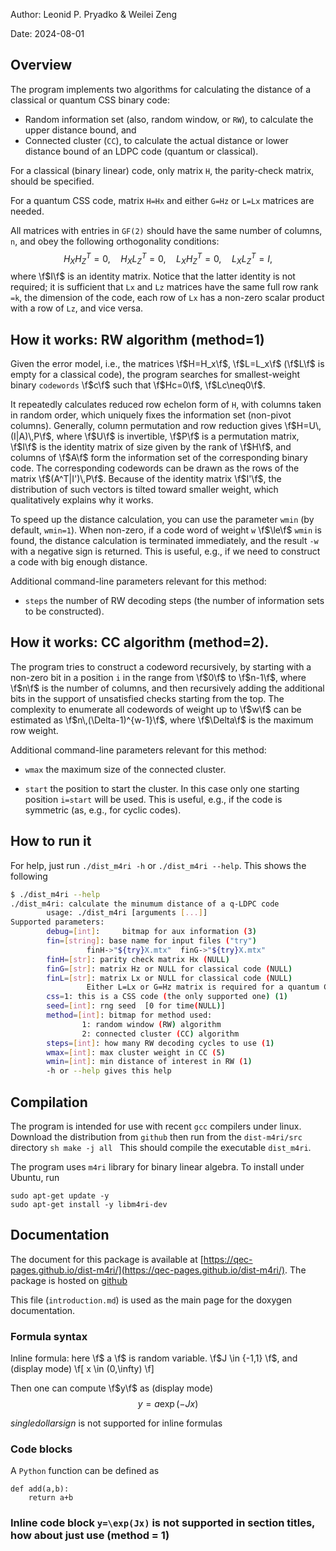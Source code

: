 Author: Leonid P. Pryadko & Weilei Zeng

Date: 2024-08-01

## Overview

The program implements two algorithms for calculating the distance of
a classical or quantum CSS binary code:

- Random information set (also, random window, or `RW`), to calculate
  the upper distance bound, and
- Connected cluster (`CC`), to calculate the actual distance or lower
  distance bound of an LDPC code (quantum or classical).

For a classical (binary linear) code, only matrix `H`, the
parity-check matrix, should be specified.

For a quantum CSS code, matrix `H=Hx` and either `G=Hz` or `L=Lx`
matrices are needed.

All matrices with entries in `GF(2)` should have the same number of
columns, `n`, and obey the following orthogonality conditions:
$$H_XH_Z^T=0,\quad H_XL_Z^T=0,\quad L_XH_Z^T=0,\quad L_XL_Z^T=I,$$
where \f$I\f$ is an identity matrix.  Notice that the latter identity is
not required; it is sufficient that `Lx` and `Lz` matrices have the
same full row rank `=k`, the dimension of the code, each row of `Lx`
has a non-zero scalar product with a row of `Lz`, and vice versa.



## How it works: RW algorithm (method=1)

Given the error model, i.e., the matrices \f$H=H_x\f$, \f$L=L_x\f$ (\f$L\f$ is empty
for a classical code), the program searches for smallest-weight binary
`codewords` \f$c\f$ such that \f$Hc=0\f$, \f$Lc\neq0\f$.


It repeatedly calculates reduced row echelon form of `H`, with columns
taken in random order, which uniquely fixes the information set
(non-pivot columns).  Generally, column permutation and row reduction
gives \f$H=U\,(I|A)\,P\f$, where \f$U\f$ is invertible, \f$P\f$ is a permutation
matrix, \f$I\f$ is the identity matrix of size given by the rank of \f$H\f$,
and columns of \f$A\f$ form the information set of the corresponding
binary code.  The corresponding codewords can be drawn as the rows of
the matrix \f$(A^T|I')\,P\f$.  Because of the identity matrix \f$I'\f$, the
distribution of such vectors is tilted toward smaller weight, which
qualitatively explains why it works.

To speed up the distance calculation, you can use the parameter `wmin`
(by default, `wmin=1`).  When non-zero, if a code word of weight `w`
\f$\le\f$ `wmin` is found, the distance calculation is terminated
immediately, and the result `-w` with a negative sign is returned.
This is useful, e.g., if we need to construct a code with big enough
distance.

Additional command-line parameters relevant for this method: 

- `steps` the number of RW decoding steps (the number of information
  sets to be constructed).

## How it works: CC algorithm (method=2).

The program tries to construct a codeword recursively, by starting
with a non-zero bit in a position `i` in the range from \f$0\f$ to \f$n-1\f$,
where \f$n\f$ is the number of columns, and then recursively adding the
additional bits in the support of unsatisfied checks starting from the
top.  The complexity to enumerate all codewords of weight up to \f$w\f$
can be estimated as \f$n\,(\Delta-1)^{w-1}\f$, where \f$\Delta\f$ is the
maximum row weight.

Additional command-line parameters relevant for this method: 

- `wmax` the maximum size of the connected cluster.

- `start` the position to start the cluster.  In this case only one
  starting position `i=start` will be used.  This is useful, e.g., if
  the code is symmetric (as, e.g., for cyclic codes).

## How to run it

For help, just run `./dist_m4ri -h` or `./dist_m4ri --help`.  This
shows the following 
```sh
$ ./dist_m4ri --help 
./dist_m4ri: calculate the minumum distance of a q-LDPC code
        usage: ./dist_m4ri [arguments [...]]
Supported parameters:
        debug=[int]:     bitmap for aux information (3)
        fin=[string]: base name for input files ("try")
                 finH->"${try}X.mtx"  finG->"${try}X.mtx"
        finH=[str]: parity check matrix Hx (NULL)
        finG=[str]: matrix Hz or NULL for classical code (NULL)
        finL=[str]: matrix Lx or NULL for classical code (NULL)
                 Either L=Lx or G=Hz matrix is required for a quantum CSS code
        css=1: this is a CSS code (the only supported one) (1)
        seed=[int]: rng seed  [0 for time(NULL)]
        method=[int]: bitmap for method used:
                1: random window (RW) algorithm
                2: connected cluster (CC) algorithm
        steps=[int]: how many RW decoding cycles to use (1)
        wmax=[int]: max cluster weight in CC (5)
        wmin=[int]: min distance of interest in RW (1)
        -h or --help gives this help
```

## Compilation

The program is intended for use with recent `gcc` compilers under
linux.  Download the distribution from `github` then run from the
`dist-m4ri/src` directory ```sh make -j all ``` This should compile
the executable `dist_m4ri`.

The program uses `m4ri` library for binary linear algebra.  To install
under Ubuntu, run
```
sudo apt-get update -y
sudo apt-get install -y libm4ri-dev
```


## Documentation 
The document for this package is available at [https://qec-pages.github.io/dist-m4ri/](https://qec-pages.github.io/dist-m4ri/). The package is hosted on [github](https://github.com/QEC-pages/dist-m4ri)

This file (`introduction.md`) is used as the main page for the doxygen documentation.

### Formula syntax

Inline formula: here \f$ a \f$ is random variable. \f$J \in {-1,1} \f$, 
and (display mode) \f[ x \in (0,\infty) \f]

Then one can compute \f$y\f$ as (display mode)
$$ y=a \exp(-Jx) $$

$single dollar sign$ is not supported for inline formulas

### Code blocks

A `Python` function can be defined as
```
def add(a,b):
    return a+b
```

### Inline code block `y=\exp(Jx)` is not supported in section titles, how about just use (method = 1)
